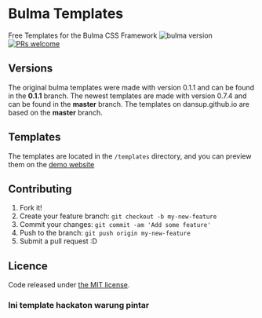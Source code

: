 # Bulma Templates
Free Templates for the Bulma CSS Framework ![bulma version](https://img.shields.io/badge/bulma-0.7.4-blue.svg)
[![PRs welcome](https://img.shields.io/badge/PRs-welcome-ff69b4.svg)](https://github.com/dansup/bulma-templates/pulls)

## Versions
  The original bulma templates were made with version 0.1.1 and can be found in the **0.1.1** branch. The newest templates are made with version 0.7.4 and can be found in the **master** branch. The templates on dansup.github.io are based on the **master** branch.


## Templates

The templates are located in the ```/templates``` directory, and you can preview them on the [demo website](http://dansup.github.io/bulma-templates)

## Contributing

1. Fork it!
2. Create your feature branch: `git checkout -b my-new-feature`
3. Commit your changes: `git commit -am 'Add some feature'`
4. Push to the branch: `git push origin my-new-feature`
5. Submit a pull request :D

## Licence

Code released under [the MIT license](https://github.com/dansup/bulma-templates/blob/master/LICENSE).

### Ini template hackaton warung pintar
